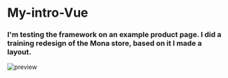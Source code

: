 # My-intro-Vue
### I'm testing the framework on an example product page. I did a training redesign of the Mona store, based on it I made a layout.
![preview](https://user-images.githubusercontent.com/112633766/214868391-ecb7aeab-85da-458f-99ff-f71430f0faaa.png)
